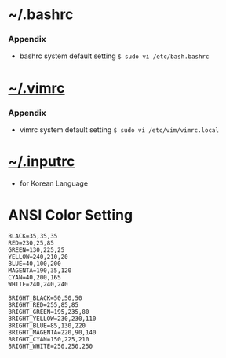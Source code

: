# ~/.bashrc

### Appendix
  - bashrc system default setting
    ```$ sudo vi /etc/bash.bashrc```


# [~/.vimrc](https://github.com/iandmyhand/settings/blob/master/.vimrc)
  
### Appendix
  - vimrc system default setting
    ```$ sudo vi /etc/vim/vimrc.local```


# [~/.inputrc](https://github.com/iandmyhand/settings/blob/master/.inputrc)
  - for Korean Language
  

# ANSI Color Setting
```
BLACK=35,35,35
RED=230,25,85
GREEN=130,225,25
YELLOW=240,210,20
BLUE=40,100,200
MAGENTA=190,35,120
CYAN=40,200,165
WHITE=240,240,240

BRIGHT_BLACK=50,50,50
BRIGHT_RED=255,85,85
BRIGHT_GREEN=195,235,80
BRIGHT_YELLOW=230,230,110
BRIGHT_BLUE=85,130,220
BRIGHT_MAGENTA=220,90,140
BRIGHT_CYAN=150,225,210
BRIGHT_WHITE=250,250,250
```

